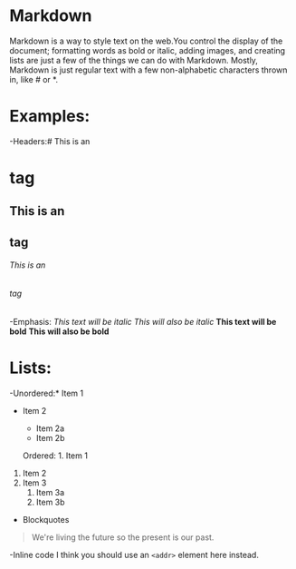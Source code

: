 # Markdown
Markdown is a way to style text on the web.You control the display of the document; formatting words as bold or italic, adding images, and creating lists are just a few of the things we can do with Markdown. Mostly, Markdown is just regular text with a few non-alphabetic characters thrown in, like # or *.
# Examples:
-Headers:# This is an <h1> tag
## This is an <h2> tag
###### This is an <h6> tag
  
  -Emphasis: *This text will be italic*
_This will also be italic_
**This text will be bold**
__This will also be bold__

# Lists:
  -Unordered:* Item 1
* Item 2
  * Item 2a
  * Item 2b
  
  Ordered: 1. Item 1
1. Item 2
1. Item 3
   1. Item 3a
   1. Item 3b
   
  - Blockquotes
  > We're living the future so
> the present is our past.

-Inline code
  I think you should use an
`<addr>` element here instead.
